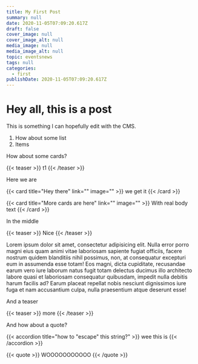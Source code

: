 ```yaml
---
title: My First Post
summary: null
date: 2020-11-05T07:09:20.617Z
draft: false
cover_image: null
cover_image_alt: null
media_image: null
media_image_alt: null
topic: eventsnews
tags: null
categories:
  - first
publishDate: 2020-11-05T07:09:20.617Z
---
```

# Hey all, this is a post

This is something I can hopefully edit with the CMS.

1. How about some list
2. Items

How about some cards?

{{< teaser >}}
t1
{{< /teaser >}}

Here we are

{{< card title="Hey there" link="" image="" >}}
we get it
{{< /card >}}

{{< card title="More cards are here" link="" image="" >}}
With real body text
{{< /card >}}

In the middle

{{< teaser >}}
Nice
{{< /teaser >}}

Lorem ipsum dolor sit amet, consectetur adipisicing elit. Nulla error porro magni eius quam animi vitae laboriosam sapiente fugiat officiis, facere nostrum quidem blanditiis nihil possimus, non, at consequatur excepturi eum in assumenda esse totam! Eos magni, dicta cupiditate, recusandae earum vero iure laborum natus fugit totam delectus ducimus illo architecto labore quasi et laboriosam consequatur quibusdam, impedit nulla debitis harum facilis ad? Earum placeat repellat nobis nesciunt dignissimos iure fuga et nam accusantium culpa, nulla praesentium atque deserunt esse!

And a teaser

{{< teaser >}}
more
{{< /teaser >}}

And how about a quote?

{{< accordion title="how to \"escape\" this string?" >}}
wee this is
{{< /accordion >}}

{{< quote >}}
WOOOOOOOOOOO
{{< /quote >}}